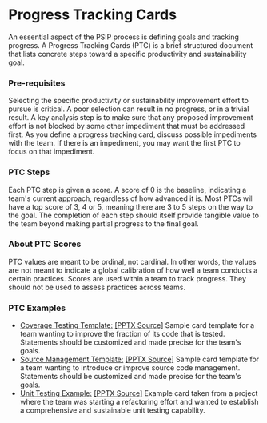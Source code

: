 # Progress Tracking Cards

An essential aspect of the PSIP process is defining goals and tracking progress.  A Progress Tracking Cards (PTC) is a brief structured document that lists concrete steps toward a specific productivity and sustainability goal. 

### Pre-requisites

Selecting the specific productivity or sustainability improvement effort to pursue is critical.  A poor selection can result in no progress, or in a trivial result.  A key analysis step is to make sure that any proposed improvement effort is not blocked by some other impediment that must be addressed first.  As you define a progress tracking card, discuss possible impediments with the team.  If there is an impediment, you may want the first PTC to focus on that impediment.

### PTC Steps

Each PTC step is given a score.  A score of 0 is the baseline, indicating a team's current approach, regardless of how advanced it is.  Most PTCs will have a top score of 3, 4 or 5, meaning there are 3 to 5 steps on the way to the goal.  The completion of each step should itself provide tangible value to the team beyond making partial progress to the final goal.

### About PTC Scores

PTC values are meant to be ordinal, not cardinal.  In other words, the values are not meant to indicate a global calibration of how well a team conducts a certain practices.  Scores are used within a team to track progress.  They should not be used to assess practices across teams.

### PTC Examples

- [Coverage Testing Template:](PTCs/CoverageTestingPractice.jpg) [[PPTX Source]](src/PTCs/CoverageTestingPractice.pptx) Sample card template for a team wanting to improve the fraction of its code that is tested.  Statements should be customized and made precise for the team's goals.
- [Source Management Template:](PTCs/SourceManagementPractice.jpg) [[PPTX Source]](src/PTCs/SourceManagamentPractice.pptx) Sample card template for a team wanting to introduce or improve source code management.  Statements should be customized and made precise for the team's goals.
- [Unit Testing Example:](PTCs/UnitTestingExample.jpg) [[PPTX Source]](src/PTCs/UnitTestingExample.pptx) Example card taken from a project where the team was starting a refactoring effort and wanted to establish a comprehensive and sustainable unit testing capability.
